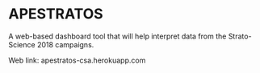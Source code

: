 # APESTRATOS
A web-based dashboard tool that will help interpret data from the Strato-Science 2018 campaigns.

Web link: apestratos-csa.herokuapp.com
